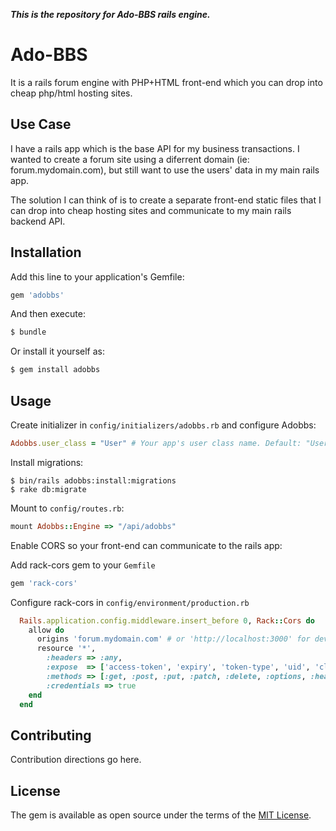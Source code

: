 ***This is the repository for Ado-BBS rails engine.***

# Ado-BBS
It is a rails forum engine with PHP+HTML front-end which you can drop into cheap php/html hosting sites.

## Use Case
I have a rails app which is the base API for my business transactions. I wanted to create a forum site using a diferrent domain (ie: forum.mydomain.com), but still want to use the users' data in my main rails app.

The solution I can think of is to create a separate front-end static files that I can drop into cheap hosting sites and communicate to my main rails backend API.

## Installation
Add this line to your application's Gemfile:

```ruby
gem 'adobbs'
```

And then execute:
```bash
$ bundle
```

Or install it yourself as:
```bash
$ gem install adobbs
```

## Usage
Create initializer in `config/initializers/adobbs.rb` and configure Adobbs:
```ruby
Adobbs.user_class = "User" # Your app's user class name. Default: "User"
```

Install migrations:
```shell
$ bin/rails adobbs:install:migrations
$ rake db:migrate
```

Mount to `config/routes.rb`:
```ruby
mount Adobbs::Engine => "/api/adobbs"
```

Enable CORS so your front-end can communicate to the rails app:

Add rack-cors gem to your `Gemfile`
```ruby
gem 'rack-cors'
```

Configure rack-cors in `config/environment/production.rb`
```ruby
  Rails.application.config.middleware.insert_before 0, Rack::Cors do
    allow do
      origins 'forum.mydomain.com' # or 'http://localhost:3000' for development.rb
      resource '*',
        :headers => :any,
        :expose  => ['access-token', 'expiry', 'token-type', 'uid', 'client'],
        :methods => [:get, :post, :put, :patch, :delete, :options, :head],
        :credentials => true
    end
  end
```

## Contributing
Contribution directions go here.

## License
The gem is available as open source under the terms of the [MIT License](http://opensource.org/licenses/MIT).

